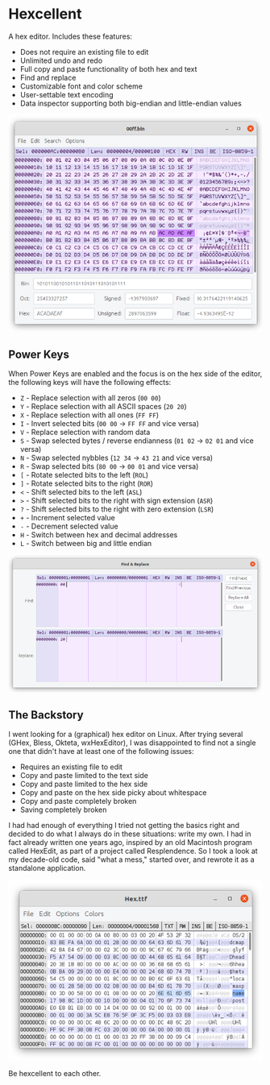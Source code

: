 # Hexcellent

A hex editor. Includes these features:

* Does not require an existing file to edit
* Unlimited undo and redo
* Full copy and paste functionality of both hex and text
* Find and replace
* Customizable font and color scheme
* User-settable text encoding
* Data inspector supporting both big-endian and little-endian values

![](wiki/screen2.png)

## Power Keys

When Power Keys are enabled and the focus is on the hex side of the editor, the following keys will have the following effects:

* `Z` - Replace selection with all zeros (`00 00`)
* `Y` - Replace selection with all ASCII spaces (`20 20`)
* `X` - Replace selection with all ones (`FF FF`)
* `I` - Invert selected bits (`00 00` → `FF FF` and vice versa)
* `V` - Replace selection with random data
* `S` - Swap selected bytes / reverse endianness (`01 02` → `02 01` and vice versa)
* `N` - Swap selected nybbles (`12 34` → `43 21` and vice versa)
* `R` - Swap selected bits (`80 00` → `00 01` and vice versa)
* `[` - Rotate selected bits to the left (`ROL`)
* `]` - Rotate selected bits to the right (`ROR`)
* `<` - Shift selected bits to the left (`ASL`)
* `>` - Shift selected bits to the right with sign extension (`ASR`)
* `?` - Shift selected bits to the right with zero extension (`LSR`)
* `+` - Increment selected value
* `-` - Decrement selected value
* `H` - Switch between hex and decimal addresses
* `L` - Switch between big and little endian

![](wiki/findreplace.png)

## The Backstory

I went looking for a (graphical) hex editor on Linux. After trying several (GHex, Bless, Okteta, wxHexEditor), I was disappointed to find not a single one that didn't have at least one of the following issues:

* Requires an existing file to edit
* Copy and paste limited to the text side
* Copy and paste limited to the hex side
* Copy and paste on the hex side picky about whitespace
* Copy and paste completely broken
* Saving completely broken

I had had enough of everything I tried not getting the basics right and decided to do what I always do in these situations: write my own. I had in fact already written one years ago, inspired by an old Macintosh program called HexEdit, as part of a project called Resplendence. So I took a look at my decade-old code, said "what a mess," started over, and rewrote it as a standalone application.

![](wiki/screenshot.png)

Be hexcellent to each other.

